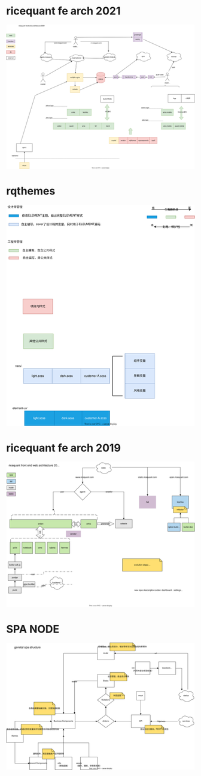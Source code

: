 # ricequant fe arch 2021

![ricequant fe arch 2021](./ricequant-fe-arch-2021.svg)

# rqthemes

![rqthemes](./rqthemes.svg)

# ricequant fe arch 2019

![ricequant fe arch 2019](./ricequant-fe-arch-2019.svg)

# SPA NODE

![SPA NODE](./SPA-NODE.svg)
